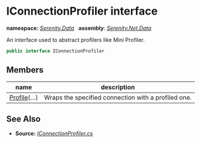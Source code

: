 # IConnectionProfiler interface
**namespace:** *[Serenity.Data](../README.md#serenity.data-namespace)*   **assembly**: *[Serenity.Net.Data](../README.md)*

An interface used to abstract profilers like Mini Profiler.

```csharp
public interface IConnectionProfiler
```

## Members

| name | description |
| --- | --- |
| [Profile](IConnectionProfiler/Profile.md)(…) | Wraps the specified connection with a profiled one. |

## See Also

* **Source:** *[IConnectionProfiler.cs](https://github.com/serenity-is/Serenity/blob/master/src/Serenity.Net.Data/Connections/IConnectionProfiler.cs)*